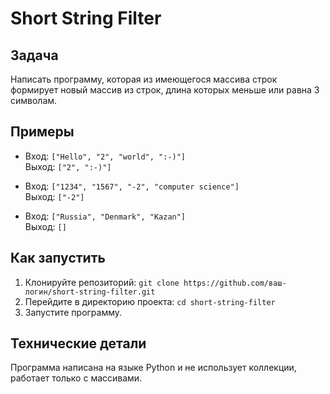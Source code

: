 # Short String Filter

## Задача
Написать программу, которая из имеющегося массива строк формирует новый массив из строк, длина которых меньше или равна 3 символам.

## Примеры
- Вход: `["Hello", "2", "world", ":-)"]`  
  Выход: `["2", ":-)"]`

- Вход: `["1234", "1567", "-2", "computer science"]`  
  Выход: `["-2"]`

- Вход: `["Russia", "Denmark", "Kazan"]`  
  Выход: `[]`

## Как запустить

1. Клонируйте репозиторий: `git clone https://github.com/ваш-логин/short-string-filter.git`
2. Перейдите в директорию проекта: `cd short-string-filter`
3. Запустите программу.

## Технические детали

Программа написана на языке Python и не использует коллекции, работает только с массивами.
